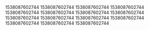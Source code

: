 1538087602744
1538087602744
1538087602744
1538087602744
1538087602744
1538087602744
1538087602744
1538087602744
1538087602744
1538087602744
1538087602744
1538087602744
1538087602744
1538087602744
1538087602744